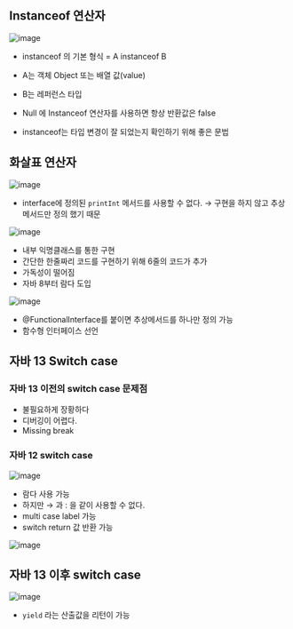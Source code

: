 ## Instanceof 연산자

![image](https://user-images.githubusercontent.com/90807343/178135364-36b1efcd-0c4b-4b44-ad88-ad154c52ea87.png)


- instanceof 의 기본 형식 = A instanceof B
- A는 객체 Object 또는 배열 값(value)
- B는 레퍼런스 타입

- Null 에 Instanceof 연산자를 사용하면 항상 반환값은 false
- instanceof는 타입 변경이 잘 되었는지 확인하기 위해 좋은 문법

## 화살표 연산자

![image](https://user-images.githubusercontent.com/90807343/178135382-f54bffef-86fc-4ac0-b680-59cc5d2372bd.png)

- interface에 정의된 `printInt` 메서드를 사용할 수 없다.
→ 구현을 하지 않고 추상메서드만 정의 했기 때문

![image](https://user-images.githubusercontent.com/90807343/178135394-21797e9c-10ce-4cb7-b135-a43e1940930a.png)

- 내부 익명클래스를 통한 구현
- 간단한 한줄짜리 코드를 구현하기 위해 6줄의 코드가 추가
- 가독성이 떨어짐
- 자바 8부터 람다 도입

![image](https://user-images.githubusercontent.com/90807343/178135412-a421e40a-14d8-407e-ab9f-d10665d66dd0.png)


- @FunctionalInterface를 붙이면 추상메서드를 하나만 정의 가능
- 함수형 인터페이스 선언

## 자바 13 Switch case

### 자바 13 이전의 switch case 문제점



- 불필요하게 장황하다
- 디버깅이 어렵다.
- Missing break

### 자바 12 switch case

![image](https://user-images.githubusercontent.com/90807343/178135431-794af37c-36ab-4b70-9ce6-d9409d734a0b.png)



- 람다 사용 가능
- 하지만 → 과 : 을 같이 사용할 수 없다.
- multi case label 가능
- switch return 값 반환 가능

![image](https://user-images.githubusercontent.com/90807343/178135486-1624c973-1d80-4e8a-946e-a5eb84a48825.png)


## 자바 13 이후 switch case

![image](https://user-images.githubusercontent.com/90807343/178135472-a95c74ad-b26d-4a14-ba83-aa39afa760dd.png)


- `yield` 라는 산출값을 리턴이 가능
